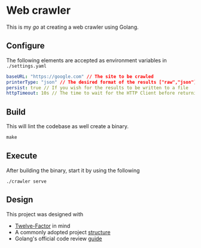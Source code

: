 # Web crawler

This is my _go_ at creating a web crawler using Golang.

## Configure
The following elements are accepted as environment variables in `./settings.yaml`
```yaml
baseURL: "https://google.com" // The site to be crawled
printerType: "json" // The desired format of the results ["raw","json"]
persist: true // If you wish for the results to be written to a file
httpTimeout: 10s // The time to wait for the HTTP Client before returning an error
```

## Build
This will lint the codebase as well create a binary.
```makefile
make
```

## Execute
After building the binary, start it by using the following
```
./crawler serve
```

## Design
This project was designed with
- [Twelve-Factor](https://12factor.net/) in mind
- A commonly adopted project [structure](https://github.com/golang-standards/project-layout)
- Golang's official code review [guide](https://github.com/golang/go/wiki/CodeReviewComments)

